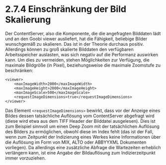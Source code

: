 # 2.7.4 Einschränkung der Bild Skalierung

Der ContentServer, also die Komponente, die die angefragten Bilddaten lädt und an den Goobi viewer ausliefert, hat die Fähigkeit, beliebige Bilder wunschgemäß zu skalieren. Das ist in der Theorie durchaus positiv. Allerdings können zu groß skalierte Bilddaten den verfügbaren Arbeitsspeicher auslasten, was sich negativ auf die Performanz auswirken kann. Um dies zu vermeiden, stehen Möglichkeiten zur Verfügung, die maximale Bildgröße \(in Pixel\), beziehungsweise die maximale Zoomstufe zu beschränken:

```markup
<viewer>
    <maxImageWidth>2000</maxImageWidth>
    <maxImageHeight>2000</maxImageHeight>
    <maxImageScale>500</maxImageScale>
    <requestImageDimensions>true</requestImageDimensions>
</viewer>
```

Das Element `<requestImageDimensions>` bewirkt, dass vor der Anzeige eines Bildes dessen tatsächliche Auflösung vom ContentServer abgefragt wird \(diese wird etwa aus dem TIFF Header der Bilddatei ausgelesen\). Dies ist zum Beispiel sinnvoll um einen Deep Zoom mit der tatsächlichen Auflösung des Bilders zu ermöglichen, obwohl diese im Index fehlt \(das ist der Fall, wenn zum Zeitpunkt der Indizierung eines Werkes keine Informationen über die Auflösung im Form von MIX, ALTO oder ABBYYXML Dokumenten vorliegen\). Da allerdings eine zusätzliche Abfrage die Wartezeiten erheblich verlängern kann, ist eine Angabe der Bildauflösung zum Indizierzeitpunkt immer vorzuziehen.

